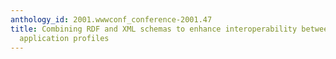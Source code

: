 ```yaml
---
anthology_id: 2001.wwwconf_conference-2001.47
title: Combining RDF and XML schemas to enhance interoperability between metadata
  application profiles
---
```

